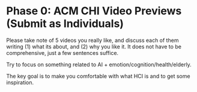 # Phase 0: ACM CHI Video Previews (Submit as Individuals)

Please take note of 5 videos you really like, and discuss each of them writing (1) what its about, and (2) why you like it. It does not have to be comprehensive, just a few sentences suffice.  

Try to focus on something related to AI + emotion/cognition/health/elderly.

The key goal is to make you comfortable with what HCI is and to get some inspiration.


